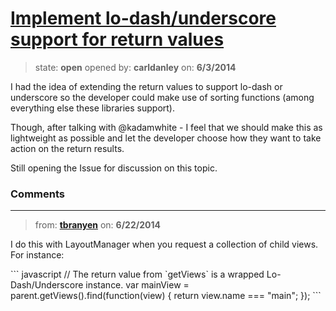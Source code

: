 # [Implement lo-dash/underscore support for return values](https://github.com/kadamwhite/wordpress-rest-api/issues/5)

> state: **open** opened by: **carldanley** on: **6/3/2014**

I had the idea of extending the return values to support lo-dash or underscore so the developer could make use of sorting functions (among everything else these libraries support).

Though, after talking with @kadamwhite - I feel that we should make this as lightweight as possible and let the developer choose how they want to take action on the return results.

Still opening the Issue for discussion on this topic.

### Comments

---
> from: [**tbranyen**](https://github.com/kadamwhite/wordpress-rest-api/issues/5#issuecomment-46786567) on: **6/22/2014**

I do this with LayoutManager when you request a collection of child views.  For instance:

&#x60;&#x60;&#x60; javascript
// The return value from &#x60;getViews&#x60; is a wrapped Lo-Dash/Underscore instance.
var mainView = parent.getViews().find(function(view) {
  return view.name === &quot;main&quot;;
});
&#x60;&#x60;&#x60;
